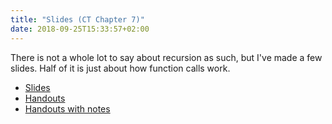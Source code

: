 ```yaml
---
title: "Slides (CT Chapter 7)"
date: 2018-09-25T15:33:57+02:00
---
```


There is not a whole lot to say about recursion as such, but I've made a few slides. Half of it is just about how function calls work.

* [Slides](https://github.com/mailund/compthink/raw/master/slides/Chapter%207%20-%20Recursion/Chapter%207%20-%20Recursion.pdf)
* [Handouts](https://github.com/mailund/compthink/raw/master/slides/Chapter%207%20-%20Recursion/Chapter%207%20-%20Recursion%20handouts.pdf)
* [Handouts with notes](https://github.com/mailund/compthink/raw/master/slides/Chapter%207%20-%20Recursion/Chapter%207%20-%20Recursion%20handouts%20with%20notes.pdf)




